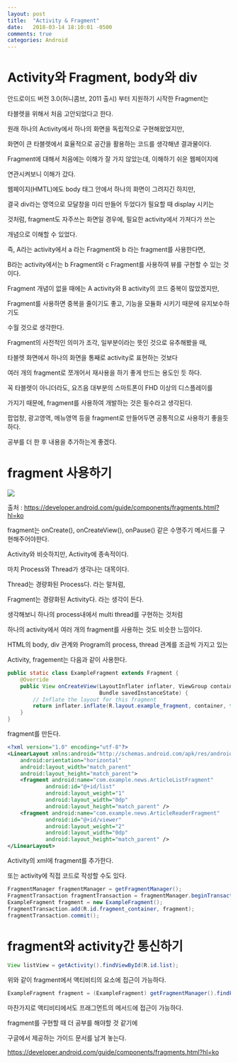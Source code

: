 ```yaml
---
layout: post
title:  "Activity & Fragment"
date:   2018-03-14 18:10:01 -0500
comments: true
categories: Android
---
```


# Activity와 Fragment, body와 div

안드로이드 버전 3.0(허니콤브, 2011 출시) 부터 지원하기 시작한 Fragment는

타블렛을 위해서 처음 고안되었다고 한다.

원래 하나의 Activity에서 하나의 화면을 독립적으로 구현해왔었지만,

화면이 큰 타블렛에서 효율적으로 공간을 활용하는 코드를 생각해낸 결과물이다.

Fragment에 대해서 처음에는 이해가 잘 가지 않았는데, 이해하기 쉬운 웹페이지에

연관시켜보니 이해가 갔다.

웹페이지(HMTL)에도 body 태그 안에서 하나의 화면이 그려지긴 하지만,

결국 div라는 영역으로 모달창을 미리 만들어 두었다가 필요할 때 display 시키는

것처럼, fragment도 자주쓰는 화면일 경우에, 필요한 activity에서 가져다가 쓰는

개념으로 이해할 수 있었다.

즉, A라는 activity에서 a 라는 Fragment와 b 라는 fragment를 사용한다면,

B라는 activity에서는 b Fragment와 c Fragment를 사용하여 뷰를 구현할 수 있는 것이다.

Fragment 개념이 없을 때에는 A activity와 B activity의 코드 중복이 많았겠지만,

Fragment를 사용하면 중복을 줄이기도 좋고, 기능을 모듈화 시키기 때문에 유지보수하기도

수월 것으로 생각한다.

Fragment의 사전적인 의미가 조각, 일부분이라는 뜻인 것으로 유추해봤을 때,

타블렛 화면에서 하나의 화면을 통째로 activity로 표현하는 것보다

여러 개의 fragment로 쪼개어서 재사용을 하기 좋게 만드는 용도인 듯 하다.

꼭 타블렛이 아니더라도, 요즈음 대부분의 스마트폰이 FHD 이상의 디스플레이를

가지기 때문에, fragment를 사용하여 개발하는 것은 필수라고 생각된다.

팝업창, 광고영역, 메뉴영역 등을 fragment로 만들어두면 공통적으로 사용하기 좋을듯 하다.

공부를 더 한 후 내용을 추가하는게 좋겠다.
 

# fragment 사용하기

<img src="https://developer.android.com/images/fragment_lifecycle.png?hl=ko">

출처 : https://developer.android.com/guide/components/fragments.html?hl=ko

fragment는 onCreate(), onCreateView(), onPause() 같은 수명주기 메서드를 구현해주어야한다.

Activity와 비슷하지만, Activity에 종속적이다.

마치 Process와 Thread가 생각나는 대목이다.

Thread는 경량화된 Process다. 라는 말처럼,

Fragment는 경량화된 Activity다. 라는 생각이 든다.

생각해보니 하나의 process내에서 multi thread를 구현하는 것처럼

하나의 activity에서 여러 개의 fragment를 사용하는 것도 비슷한 느낌이다.

HTML의 body, div 관계와 Program의 process, thread 관계를 조금씩 가지고 있는

Activity, fragement는 다음과 같이 사용한다.

```Java
public static class ExampleFragment extends Fragment {
    @Override
    public View onCreateView(LayoutInflater inflater, ViewGroup container,
                             Bundle savedInstanceState) {
        // Inflate the layout for this fragment
        return inflater.inflate(R.layout.example_fragment, container, false);
    }
}
```

fragment를 만든다.

```xml
<?xml version="1.0" encoding="utf-8"?>
<LinearLayout xmlns:android="http://schemas.android.com/apk/res/android"
    android:orientation="horizontal"
    android:layout_width="match_parent"
    android:layout_height="match_parent">
    <fragment android:name="com.example.news.ArticleListFragment"
            android:id="@+id/list"
            android:layout_weight="1"
            android:layout_width="0dp"
            android:layout_height="match_parent" />
    <fragment android:name="com.example.news.ArticleReaderFragment"
            android:id="@+id/viewer"
            android:layout_weight="2"
            android:layout_width="0dp"
            android:layout_height="match_parent" />
</LinearLayout>
```
Activity의 xml에 fragment를 추가한다.

또는 activity에 직접 코드로 작성할 수도 있다.

```Java
FragmentManager fragmentManager = getFragmentManager();
FragmentTransaction fragmentTransaction = fragmentManager.beginTransaction();
ExampleFragment fragment = new ExampleFragment();
fragmentTransaction.add(R.id.fragment_container, fragment);
fragmentTransaction.commit();
```

# fragment와 activity간 통신하기

```Java
View listView = getActivity().findViewById(R.id.list);
```

위와 같이 fragment에서 액티비티의 요소에 접근이 가능하다.

```Java
ExampleFragment fragment = (ExampleFragment) getFragmentManager().findFragmentById(R.id.example_fragment);
```

마찬가지로 액티비티에서도 프래그먼트의 메서드에 접근이 가능하다.

fragment를 구현할 때 더 공부를 해야할 것 같기에

구글에서 제공하는 가이드 문서를 남겨 놓는다. 

https://developer.android.com/guide/components/fragments.html?hl=ko
